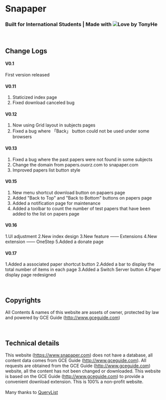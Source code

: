 # Snapaper
### Built for International Students | Made with ![Love](https://static.ouorz.com/heart_16px_501363_easyicon.net.png) by TonyHe

<br/>

## Change Logs
#### V0.1
First version released 

#### V0.11
1. Staticized index page
2. Fixed download canceled bug 

#### V0.12
1. Now using Grid layout in subjects pages
2. Fixed a bug where 「Back」 button could not be used under some browsers 

#### V0.13
1. Fixed a bug where the past papers were not found in some subjects
2. Change the domain from papers.ouorz.com to snapaper.com
3. Improved papers list button style 

#### V0.15
1. New menu shortcut download button on papaers page
2. Added "Back to Top" and "Back to Bottom" buttons on papers page
3. Added a notification page for maintenance
4. Added a toolbar to count the number of test papers that have been added to the list on papers page 

#### V0.16
1.UI adjustment
2.New index design
3.New feature —— Extensions
4.New extension —— OneStep
5.Added a donate page 

#### V0.17
1.Added a associated paper shortcut button
2.Added a bar to display the total number of items in each page
3.Added a Switch Server button
4.Paper display page redesigned 

<br/>

## Copyrights
All Contents & names of this website are assets of owner, protected by law and powered by GCE Guide (http://www.gceguide.com)

<br/>

## Technical details
This website (https://www.snapaper.com) does not have a database, all content data comes from GCE Guide (http://www.gceguide.com). All requests are obtained from the GCE Guide (http://www.gceguide.com) website, all the content has not been changed or downloaded. This website is based on the GCE Guide (http://www.gceguide.com) to provide a convenient download extension. This is 100% a non-profit website.
<br/><br/>
Many thanks to [QueryList](https://querylist.cc)
